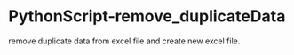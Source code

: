 # PythonScript-remove_duplicateData
remove duplicate data from excel file and create new excel file.
